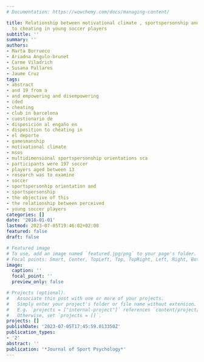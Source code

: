 ```yaml
---
# Documentation: https://wowchemy.com/docs/managing-content/

title: Relationship between motivational climate , sportspersonship and disposition
  to cheating in young soccer players
subtitle: ''
summary: ''
authors:
- Marta Borrueco
- Ariadna Angulo-brunet
- Carme Viladrich
- Susana Pallares
- Jaume Cruz
tags:
- abstract
- and 19 from a
- and empowering and disempowering
- cded
- cheating
- club in barcelona
- cuestionario de
- disposición al engaño en
- disposition to cheating in
- el deporte
- gamesmanship
- motivational climate
- msos
- multidimensional sportspersonship orientations sca
- participants were 197 soccer
- players aged between 13
- research was to examine
- soccer
- sportspersonhip orientation and
- sportspersonship
- the objective of this
- the relationship between perceived
- young soccer players
categories: []
date: '2018-01-01'
lastmod: 2023-07-05T19:46:02+02:00
featured: false
draft: false

# Featured image
# To use, add an image named `featured.jpg/png` to your page's folder.
# Focal points: Smart, Center, TopLeft, Top, TopRight, Left, Right, BottomLeft, Bottom, BottomRight.
image:
  caption: ''
  focal_point: ''
  preview_only: false

# Projects (optional).
#   Associate this post with one or more of your projects.
#   Simply enter your project's folder or file name without extension.
#   E.g. `projects = ["internal-project"]` references `content/project/deep-learning/index.md`.
#   Otherwise, set `projects = []`.
projects: []
publishDate: '2023-07-05T17:45:59.013350Z'
publication_types:
- '2'
abstract: ''
publication: '*Journal of Sport Psychology*'
---
```

